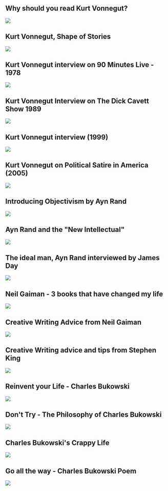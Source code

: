 Why should you read Kurt Vonnegut?
----------------------------------

[![](/image/yid-cwwK7NmfF9w.jpg)](https://www.youtube.com/watch?v=cwwK7NmfF9w)

Kurt Vonnegut, Shape of Stories
-------------------------------

[![](/image/yid-GOGru_4z1Vc.jpg)](https://www.youtube.com/watch?v=GOGru_4z1Vc)

Kurt Vonnegut interview on 90 Minutes Live - 1978
-------------------------------------------------

[![](/image/yid-kIqQZHJHPwY.jpg)](https://www.youtube.com/watch?v=kIqQZHJHPwY)

Kurt Vonnegut Interview on The Dick Cavett Show 1989
----------------------------------------------------

[![](/image/yid-FslqWztRS8M.jpg)](https://www.youtube.com/watch?v=FslqWztRS8M)

Kurt Vonnegut interview (1999)
------------------------------

[![](/image/yid-ROyr83rib3Q.jpg)](https://www.youtube.com/watch?v=ROyr83rib3Q)

Kurt Vonnegut on Political Satire in America (2005)
---------------------------------------------------

[![](/image/yid-tFuionVJJRg.jpg)](https://www.youtube.com/watch?v=tFuionVJJRg)

Introducing Objectivism by Ayn Rand
-----------------------------------

[![](/image/yid-8VSBGu7-1rU.jpg)](https://www.youtube.com/watch?v=8VSBGu7-1rU)

Ayn Rand and the "New Intellectual"
-----------------------------------

[![](/image/yid-IeaAC832gG4.jpg)](https://www.youtube.com/watch?v=IeaAC832gG4)

The ideal man, Ayn Rand interviewed by James Day
------------------------------------------------

[![](/image/yid-1ixclrtypKo.jpg)](https://www.youtube.com/watch?v=1ixclrtypKo)

Neil Gaiman - 3 books that have changed my life
-----------------------------------------------

[![](/image/yid-dpDl4RQuQYg.jpg)](https://www.youtube.com/watch?v=dpDl4RQuQYg)

Creative Writing Advice from Neil Gaiman
----------------------------------------

[![](/image/yid-xPN7vDu9Rsk.jpg)](https://www.youtube.com/watch?v=xPN7vDu9Rsk)

Creative Writing advice and tips from Stephen King
--------------------------------------------------

[![](/image/yid-lwhOd65gGoY.jpg)](https://www.youtube.com/watch?v=lwhOd65gGoY)

Reinvent your Life - Charles Bukowski
-------------------------------------

[![](/image/yid-9CQIl0P4piQ.jpg)](https://www.youtube.com/watch?v=9CQIl0P4piQ)

Don't Try - The Philosophy of Charles Bukowski
----------------------------------------------

[![](/image/yid-eMTDAHK-tkE.jpg)](https://www.youtube.com/watch?v=eMTDAHK-tkE)

Charles Bukowski's Crappy Life
------------------------------

[![](/image/yid-eTiW_zpMP8U.jpg)](https://www.youtube.com/watch?v=eTiW_zpMP8U)

Go all the way - Charles Bukowski Poem
--------------------------------------

[![](/image/yid-KL2T0XRzWUI.jpg)](https://www.youtube.com/watch?v=KL2T0XRzWUI)